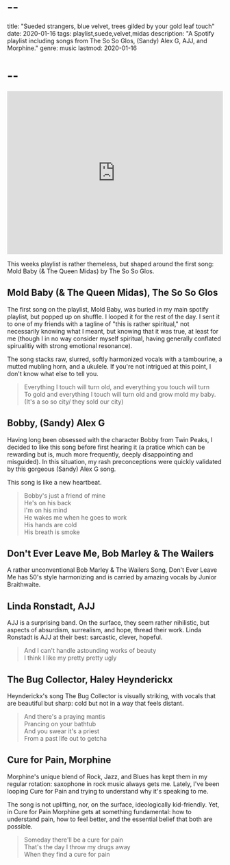 # --
title: "Sueded strangers, blue velvet, trees gilded by your gold leaf touch"
date: 2020-01-16
tags: playlist,suede,velvet,midas
description: "A Spotify playlist including songs from The So So Glos, (Sandy) Alex G, AJJ, and Morphine."
genre: music
lastmod: 2020-01-16
# --

<div class="frame-wrap mx-auto sm:float-right">
<iframe src="https://open.spotify.com/embed/playlist/7cq4bDwsKxg8UGmLPNisok" width="100%" height="380" frameborder="0" allowtransparency="true" allow="encrypted-media"></iframe>
</div>

This weeks playlist is rather themeless, but shaped around the first song: Mold Baby (& The Queen Midas) by The So So Glos.

## Mold Baby (& The Queen Midas), The So So Glos

The first song on the playlist, Mold Baby, was buried in my main spotify playlist, but popped up on shuffle. I looped it for the rest of the day. I sent it to one of my friends with a tagline of "this is rather spiritual," not necessarily knowing what I meant, but knowing that it was true, at least for me (though I in no way consider myself spiritual, having generally conflated spirualitiy with strong emotional resonance).

The song stacks raw, slurred, softly harmonized vocals with a tambourine, a mutted mubling horn, and a ukulele. If you're not intrigued at this point, I don't know what else to tell you.

> Everything I touch will turn old, and everything you touch will turn  
> To gold and everything I touch will turn old and grow mold my baby.  
> (It's a so so city/ they sold our city)

## Bobby, (Sandy) Alex G

Having long been obsessed with the character Bobby from Twin Peaks, I decided to like this song before first hearing it (a pratice which can be rewarding but is, much more frequently, deeply disappointing and misguided). In this situation, my rash preconceptions were quickly validated by this gorgeous (Sandy) Alex G song.

This song is like a new heartbeat.

> Bobby's just a friend of mine  
> He's on his back  
> I'm on his mind  
> He wakes me when he goes to work  
> His hands are cold  
> His breath is smoke

## Don't Ever Leave Me, Bob Marley & The Wailers

A rather unconventional Bob Marley & The Wailers Song, Don't Ever Leave Me has 50's style harmonizing and is carried by amazing vocals by Junior Braithwaite.

## Linda Ronstadt, AJJ

AJJ is a surprising band. On the surface, they seem rather nihilistic, but aspects of absurdism, surrealism, and hope, thread their work. Linda Ronstadt is AJJ at their best: sarcastic, clever, hopeful.

> And I can't handle astounding works of beauty  
> I think I like my pretty pretty ugly

## The Bug Collector, Haley Heynderickx

Heynderickx's song The Bug Collector is visually striking, with vocals that are beautiful but sharp: cold but not in a way that feels distant.

> And there's a praying mantis  
> Prancing on your bathtub  
> And you swear it's a priest  
> From a past life out to getcha

## Cure for Pain, Morphine

Morphine's unique blend of Rock, Jazz, and Blues has kept them in my regular rotation: saxophone in rock music always gets me. Lately, I've been looping Cure for Pain and trying to understand why it's speaking to me.

The song is not uplifting, nor, on the surface, ideologically kid-friendly. Yet, in Cure for Pain Morphine gets at something fundamental: how to understand pain, how to feel better, and the essential belief that both are possible.

> Someday there'll be a cure for pain  
> That's the day I throw my drugs away  
> When they find a cure for pain
